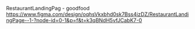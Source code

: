 RestaurantLandingPag - goodfood
https://www.figma.com/design/oqhsVkxbhd0sk7Bss4izDZ/RestaurantLandingPage--1-?node-id=0-1&p=f&t=k3qBNdH5vfJCabK7-0
